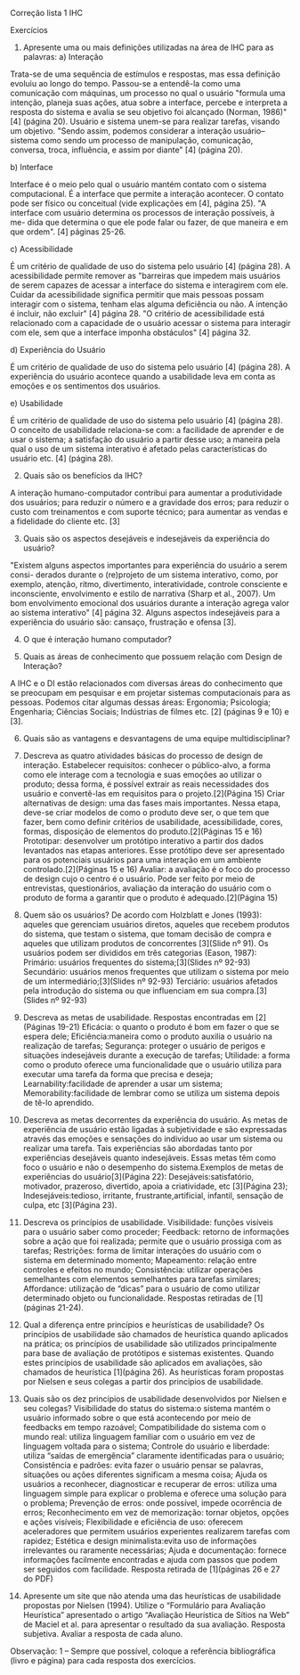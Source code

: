 Correção lista 1 IHC

Exercícios
1) Apresente uma ou mais definições utilizadas na área de IHC para as palavras:
a) Interação

Trata-se de uma sequência de estímulos e respostas, mas essa definição evoluiu ao longo do tempo. Passou-se a entendê-la como uma comunicação com máquinas, um processo no qual o usuário "formula uma intenção, planeja suas ações, atua sobre a interface, percebe e interpreta a resposta do sistema e avalia se seu objetivo foi alcançado (Norman, 1986)" [4] (página 20). Usuário e sistema unem-se para realizar tarefas, visando um objetivo. "Sendo assim, podemos considerar a interação usuário–sistema como sendo um processo de manipulação, comunicação, conversa, troca, influência, e assim por diante" [4] (página 20).

b) Interface

Interface é o meio pelo qual o usuário mantém contato com o sistema computacional. É a interface que permite a interação acontecer. O contato pode ser físico ou conceitual (vide explicações em [4], página 25). "A interface com usuário determina os processos de interação possíveis, à me- dida que determina o que ele pode falar ou fazer, de que maneira e em que ordem". [4] páginas 25-26.

c) Acessibilidade

É um critério de qualidade de uso do sistema pelo usuário [4] (página 28). A acessibilidade permite remover as "barreiras que impedem mais usuários de serem capazes de acessar a interface do sistema e interagirem com ele. Cuidar da acessibilidade significa permitir que mais pessoas possam interagir com o sistema, tenham elas alguma deficiência ou não. A intenção é incluir, não excluir" [4] página 28. "O critério de acessibilidade está relacionado com a capacidade de o usuário acessar o sistema para interagir com ele, sem que a interface imponha obstáculos" [4] página 32.

d) Experiência do Usuário

É um critério de qualidade de uso do sistema pelo usuário [4] (página 28). A experiência do usuário acontece quando a usabilidade leva em conta as emoções e os sentimentos dos usuários.

e) Usabilidade

É um critério de qualidade de uso do sistema pelo usuário [4] (página 28). O conceito de usabilidade relaciona-se com: a facilidade de aprender e de usar o sistema; a satisfação do usuário a partir desse uso; a maneira pela qual o uso de um sistema interativo é afetado pelas características do usuário etc. [4] (página 28).

2) Quais são os benefícios da IHC?

A interação humano-computador contribui para aumentar a produtividade dos usuários; para reduzir o número e a gravidade dos erros; para reduzir o custo com treinamentos e com suporte técnico; para aumentar as vendas e a fidelidade do cliente etc. [3]

3) Quais são os aspectos desejáveis e indesejáveis da experiência do usuário?

"Existem alguns aspectos importantes para experiência do usuário a serem consi- derados durante o (re)projeto de um sistema interativo, como, por exemplo, atenção, ritmo, divertimento, interatividade, controle consciente e inconsciente, envolvimento e estilo de narrativa (Sharp et al., 2007). Um bom envolvimento emocional dos usuários durante a interação agrega valor ao sistema interativo" [4] página 32.
Alguns aspectos indesejáveis para a experiência do usuário são: cansaço, frustração e ofensa [3].

4) O que é interação humano computador?

5) Quais as áreas de conhecimento que possuem relação com Design de Interação?

A IHC e o DI estão relacionados com diversas áreas do conhecimento que se preocupam em pesquisar e em projetar sistemas computacionais para as pessoas. Podemos citar algumas dessas áreas: Ergonomia; Psicologia; Engenharia; Ciências Sociais; Indústrias de filmes etc. [2] (páginas 9 e 10) e [3].

6) Quais são as vantagens e desvantagens de uma equipe multidisciplinar?

7) Descreva as quatro atividades básicas do processo de design de interação.
Estabelecer requisitos: conhecer o público-alvo, a forma como ele interage com a tecnologia e suas emoções ao utilizar o produto; dessa forma, é possível extrair as reais necessidades dos usuário e convertê-las em requisitos para o projeto.[2](Página 15)
Criar alternativas de design: uma das fases mais importantes. Nessa etapa, deve-se criar modelos de como o produto deve ser, o que tem que fazer, bem como definir critérios de usabilidade, acessibilidade, cores, formas, disposição de elementos do produto.[2](Páginas 15 e 16)
Prototipar: desenvolver um protótipo interativo a partir dos dados levantados nas etapas anteriores. Esse protótipo deve ser apresentado para os potenciais usuários para uma interação em um ambiente controlado.[2](Páginas 15 e 16)
Avaliar: a avaliação é o foco do processo de design cujo o centro é o usuário. Pode ser feito por meio de entrevistas, questionários, avaliação da interação do usuário com o produto de forma a garantir que o produto é adequado.[2](Página 15)

8) Quem são os usuários?
De acordo com Holzblatt e Jones (1993): aqueles que gerenciam usuários diretos, aqueles que recebem produtos do sistema, que testam o sistema, que tomam decisão de compra e aqueles que utilizam produtos de concorrentes [3](Slide nº 91). Os usuários podem ser divididos em três categorias (Eason, 1987): 
Primário: usuários frequentes do sistema;[3](Slides nº 92-93)
Secundário: usuários menos frequentes que utilizam o sistema por meio de um intermediário;[3](Slides nº 92-93)
Terciário: usuários afetados pela introdução do sistema ou que influenciam em sua compra.[3](Slides nº 92-93)

9) Descreva as metas de usabilidade.
Respostas encontradas em [2](Páginas 19-21) 
Eficácia: o quanto o produto é bom em fazer o que se espera dele;
Eficiência:maneira como o produto auxilia o usuário na realização de tarefas;
Segurança: proteger o usuário de perigos e situações indesejáveis durante a execução de tarefas;
Utilidade: a forma como o produto oferece uma funcionalidade que o usuário utiliza para executar uma tarefa da forma que precisa e deseja;
Learnability:facilidade de aprender a usar um sistema;
Memorability:facilidade de lembrar como se utiliza um sistema depois de tê-lo aprendido.
10) Descreva as metas decorrentes da experiência do usuário.
As metas de experiência de usuário estão ligadas à subjetividade e são expressadas através das emoções e sensações do indivíduo ao usar um sistema ou realizar uma tarefa. Tais experiências são abordadas tanto por experiências desejáveis quanto indesejáveis. Essas metas têm como foco o usuário e não o desempenho do sistema.Exemplos de metas de experiências do usuário[3](Página 22):
Desejáveis:satisfatório, motivador, prazeroso, divertido, apoia a criatividade, etc [3](Página 23);
Indesejáveis:tedioso, irritante, frustrante,artificial, infantil, sensação de culpa, etc [3](Página 23).

11) Descreva os princípios de usabilidade.
Visibilidade: funções visíveis para o usuário saber como proceder;
Feedback: retorno de informações sobre a ação que foi realizada; permite que o usuário prossiga com as tarefas;
Restrições: forma de limitar interações do usuário com o sistema em determinado momento;
Mapeamento: relação entre controles e efeitos no mundo;
Consistência: utilizar operações semelhantes com elementos semelhantes para tarefas similares;
Affordance: utilização de “dicas” para o usuário de como utilizar determinado objeto ou funcionalidade.
Respostas retiradas de [1](páginas 21-24).

12) Qual a diferença entre princípios e heurísticas de usabilidade?
Os princípios de usabilidade são chamados de heurística quando aplicados na prática; os princípios de usabilidade são utilizados principalmente para base de avaliação de protótipos e sistemas existentes. Quando estes princípios de usabilidade são aplicados em avaliações, são chamados de heurística [1](página 26). 
As heurísticas foram propostas por Nielsen e seus colegas a partir dos princípios de usabilidade.

13) Quais são os dez princípios de usabilidade desenvolvidos por Nielsen e seu colegas?
Visibilidade do status do sistema:o sistema mantém o usuário informado sobre o que está acontecendo por meio de feedbacks em tempo razoável;
Compatibilidade do sistema com o mundo real: utiliza linguagem familiar com o usuário em vez de linguagem voltada para o sistema;
Controle do usuário e liberdade: utiliza “saídas de emergência” claramente identificadas para o usuário;
Consistência e padrões: evita fazer o usuário pensar se palavras, situações ou ações diferentes significam a mesma coisa;
Ajuda os usuários a reconhecer, diagnosticar e recuperar de erros: utiliza uma linguagem simple para explicar o problema e oferece uma solução para o problema;
Prevenção de erros: onde possível, impede ocorrência de erros;
Reconhecimento em vez de memorização: tornar objetos, opções e ações visíveis;
Flexibilidade e eficiência de uso: oferecem aceleradores que permitem usuários experientes realizarem tarefas com rapidez;
Estética e design minimalista:evita uso de informações irrelevantes ou raramente necessárias;
Ajuda e documentação: fornece informações facilmente encontradas e ajuda com passos que podem ser seguidos com facilidade.
Resposta retirada de [1](páginas 26 e 27 do PDF)

14) Apresente um site que não atenda uma das heurísticas de usabilidade propostas por Nielsen (1994). Utilize o “Formulário para Avaliação Heurística” apresentado o artigo “Avaliação Heurística de Sítios na Web” de Maciel et al. para apresentar o resultado da sua avaliação. 
Resposta subjetiva. Avaliar a resposta de cada aluno.

Observação:
1 – Sempre que possível, coloque a referência bibliográfica (livro e página) para cada resposta dos exercícios.


